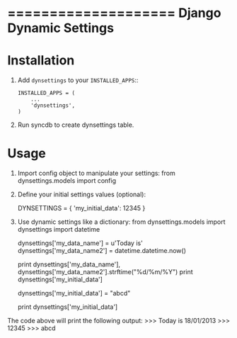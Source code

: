 ====================
Django Dynamic Settings
====================

Installation
============

1. Add ``dynsettings`` to your ``INSTALLED_APPS``::

       INSTALLED_APPS = (
           ...
           'dynsettings',
       )
       
2. Run syncdb to create dynsettings table.

Usage
=============

1. Import config object to manipulate your settings:
    from dynsettings.models import config

2. Define your initial settings values (optional):

	DYNSETTINGS = {
		'my_initial_data': 12345
	}

2. Use dynamic settings like a dictionary:
    from dynsettings.models import dynsettings
    import datetime
    
    dynsettings['my_data_name'] = u'Today is'
    dynsettings['my_data_name2'] = datetime.datetime.now()
    
    print dynsettings['my_data_name'], dynsettings['my_data_name2'].strftime("%d/%m/%Y")
    print dynsettings['my_initial_data']
    
    dynsettings['my_initial_data'] = "abcd"
    
    print dynsettings['my_initial_data']
    
The code above will print the following output:
    >>> Today is 18/01/2013
    >>> 12345
    >>> abcd
